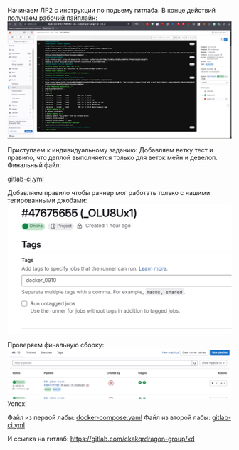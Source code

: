 Начинаем ЛР2 с инструкции по подьему гитлаба.
В конце действий получаем рабочий пайплайн:
![img.png](img.png)

Приступаем к индивидуальному заданию:
Добавляем ветку тест и правило, что деплой выполняется только для веток мейн и девелоп. Финальный файл:

[gitlab-ci.yml](gitlab-ci.yml)

Добавляем правило чтобы раннер мог работать только с нашими тегированными джобами:
![img_1.png](img_1.png)

Проверяем финальную сборку:
![img_2.png](img_2.png)
Успех!

Файл из первой лабы: [docker-compose.yaml](docker-compose.yaml)
Файл из второй лабы: [gitlab-ci.yml](gitlab-ci.yml)

И ссылка на гитлаб:
https://gitlab.com/ckakqrdragon-group/xd